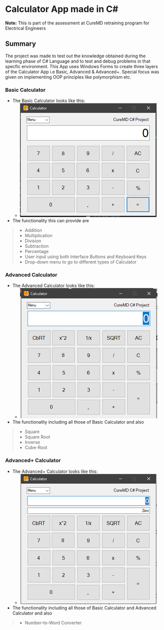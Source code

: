 # Calculator App made in C#

**Note:** This is part of the assessment at CureMD retraining program for Electrical Engineers

## Summary

The project was made to test out the knowledge obtained during the learning phase of C# Language and to test and debug problems in that specfic environment. This App uses Windows Forms to create three layers of the Calculator App i.e Basic, Advanced & Advanced+. Special focus was given on implementing OOP principles like polymorphism etc.

### Basic Calculator

- The Basic Calculator looks like this:
  - ![](images/basic.PNG)
- The functionality this can provide are
> - Addition
> - Multiplication
> - Division
> - Subtraction
> - Percentage
> - User input using both Interface Buttons and Keyboard Keys
> - Drop-down menu to go to different types of Calculator

### Advanced Calculator

- The Advanced Calculator looks like this:
  - ![](images/advanced.PNG)
- The functionality including all those of Basic Calculator and also
> - Square
> - Square Root
> - Inverse
> - Cube-Root

### Advanced+ Calculator

- The Advanced+ Calculator looks like this:
  - ![](images/advancedplus.PNG)
- The functionality including all those of Basic Calculator and Advanced Calculator and also
> - Number-to-Word Converter




